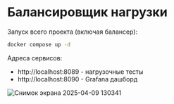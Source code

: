 # Балансировщик нагрузки
Запуск всего проекта (включая балансер):
```bash
docker compose up -d
```

Адреса сервисов:
* http://localhost:8089 - нагрузочные тесты
* http://localhost:8090 - Grafana дашборд

![Снимок экрана 2025-04-09 130341](https://github.com/user-attachments/assets/286e83b1-b3b3-4241-9b15-85433372f4e0)
